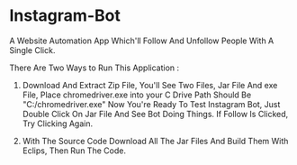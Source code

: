# Instagram-Bot
A Website Automation App Which'll Follow And Unfollow People With A Single Click.

There Are Two Ways to Run This Application : 

1. Download And Extract Zip File, You'll See Two Files, Jar File And exe File, Place chromedriver.exe into your C Drive Path Should Be        "C:/chromedriver.exe" Now You're Ready To Test Instagram Bot, Just Double Click On Jar File And See Bot Doing Things.
   If Follow Is Clicked, Try Clicking Again.
   
2. With The Source Code Download All The Jar Files And Build Them With Eclips, Then Run The Code.
